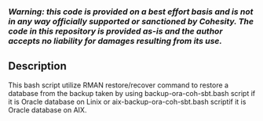 ### ***Warning: this code is provided on a best effort basis and is not in any way officially supported or sanctioned by Cohesity. The code in this repository is provided as-is and the author accepts no liability for damages resulting from its use.***

## Description
This bash script utilize RMAN restore/recover command to restore a database from the backup taken by using backup-ora-coh-sbt.bash script if it is Oracle database on Linix or aix-backup-ora-coh-sbt.bash scriptif it is Oracle database on AIX. 
